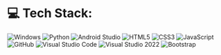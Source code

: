 # 💻 Tech Stack:
 ![Windows](https://img.shields.io/badge/Windows-0078D6?style=for-the-badge&logo=windows&logoColor=white)  ![Python](https://img.shields.io/badge/python-3670A0?style=for-the-badge&logo=python&logoColor=ffdd54) ![Android Studio](https://img.shields.io/badge/Android%20Studio-3DDC84?style=for-the-badge&logo=android-studio&logoColor=white) ![HTML5](https://img.shields.io/badge/html5-%23E34F26.svg?style=for-the-badge&logo=html5&logoColor=white) ![CSS3](https://img.shields.io/badge/css3-%231572B6.svg?style=for-the-badge&logo=css3&logoColor=white) ![JavaScript](https://img.shields.io/badge/javascript-%23323330.svg?style=for-the-badge&logo=javascript&logoColor=%23F7DF1E) 
 ![GitHub](https://img.shields.io/badge/GitHub-181717?style=flat&logo=github&logoColor=white)
 ![Visual Studio Code](https://img.shields.io/badge/Visual%20Studio%20Code-0078d7.svg?style=for-the-badge&logo=visual-studio-code&logoColor=white) ![Visual Studio 2022](https://img.shields.io/badge/Visual%20Studio%202022-5C2D91?style=for-the-badge&logo=visual-studio&logoColor=white)
![Bootstrap](https://img.shields.io/badge/Bootstrap-7952B3?style=flat&logo=bootstrap&logoColor=white)
<!---
kowsik-dharsan/kowsik-dharsan is a ✨ special ✨ repository because its `README.md` (this file) appears on your GitHub profile.
You can click the Preview link to take a look at your changes.
--->
